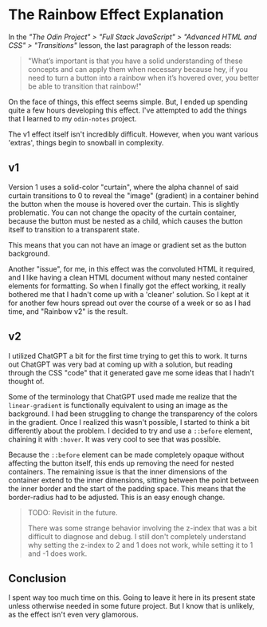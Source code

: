 # The Rainbow Effect Explanation

In the _"The Odin Project" > "Full Stack JavaScript" > "Advanced HTML and CSS" > "Transitions"_ lesson, the last paragraph of the lesson reads:

> "What’s important is that you have a solid understanding of these concepts and can apply them when necessary because hey, if you need to turn a button into a rainbow when it’s hovered over, you better be able to transition that rainbow!"

On the face of things, this effect seems simple. But, I ended up spending quite a few hours developing this effect. I've attempted to add the things that I learned to my `odin-notes` project.

The v1 effect itself isn't incredibly difficult. However, when you want various 'extras', things begin to snowball in complexity.

## v1

Version 1 uses a solid-color "curtain", where the alpha channel of said curtain transitions to 0 to reveal the "image" (gradient) in a container behind the button when the mouse is hovered over the curtain. This is slightly problematic. You can not change the opacity of the curtain container, because the button must be nested as a child, which causes the button itself to transition to a transparent state.

This means that you can not have an image or gradient set as the button background.

Another "issue", for me, in this effect was the convoluted HTML it required, and I like having a clean HTML document without many nested container elements for formatting. So when I finally got the effect working, it really bothered me that I hadn't come up with a 'cleaner' solution. So I kept at it for another few hours spread out over the course of a week or so as I had time, and "Rainbow v2" is the result.

## v2

I utilized ChatGPT a bit for the first time trying to get this to work. It turns out ChatGPT was very bad at coming up with a solution, but reading through the CSS "code" that it generated gave me some ideas that I hadn't thought of.

Some of the terminology that ChatGPT used made me realize that the `linear-gradient` is functionally equivalent to using an image as the background. I had been struggling to change the transparency of the colors in the gradient. Once I realized this wasn't possible, I started to think a bit differently about the problem. I decided to try and use a `::before` element, chaining it with `:hover`. It was very cool to see that was possible.

Because the `::before` element can be made completely opaque without affecting the button itself, this ends up removing the need for nested containers. The remaining issue is that the inner dimensions of the container extend to the inner dimensions, sitting between the point between the inner border and the start of the padding space. This means that the border-radius had to be adjusted. This is an easy enough change.

> TODO: Revisit in the future.
>
> There was some strange behavior involving the z-index that was a bit difficult to diagnose and debug. I still don't completely understand why setting the z-index to 2 and 1 does not work, while setting it to 1 and -1 does work.

## Conclusion

I spent way too much time on this. Going to leave it here in its present state unless otherwise needed in some future project. But I know that is unlikely, as the effect isn't even very glamorous.
